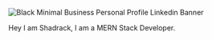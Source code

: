 
![Black Minimal Business Personal Profile Linkedin Banner](https://github.com/Shadrack-S/Shadrack-S/assets/132945108/e8ef1562-0ce4-4611-b417-27b741687d4c)


Hey I am Shadrack,
I am a MERN Stack Developer.
